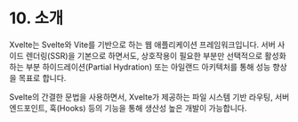 # 10. 소개

Xvelte는 Svelte와 Vite를 기반으로 하는 웹 애플리케이션 프레임워크입니다. 서버 사이드 렌더링(SSR)을 기본으로 하면서도, 상호작용이 필요한 부분만 선택적으로 활성화하는 부분 하이드레이션(Partial Hydration) 또는 아일랜드 아키텍처를 통해 성능 향상을 목표로 합니다.

Svelte의 간결한 문법을 사용하면서, Xvelte가 제공하는 파일 시스템 기반 라우팅, 서버 엔드포인트, 훅(Hooks) 등의 기능을 통해 생산성 높은 개발이 가능합니다.